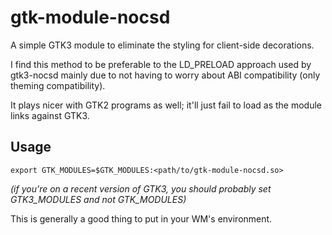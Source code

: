 gtk-module-nocsd
================

A simple GTK3 module to eliminate the styling for client-side decorations.

I find this method to be preferable to the LD_PRELOAD approach used by gtk3-nocsd mainly due to not having to worry about ABI compatibility (only theming compatibility).

It plays nicer with GTK2 programs as well; it'll just fail to load as the module links against GTK3.

Usage
-----

`export GTK_MODULES=$GTK_MODULES:<path/to/gtk-module-nocsd.so>`

*(if you're on a recent version of GTK3, you should probably set GTK3_MODULES and not GTK_MODULES)*

This is generally a good thing to put in your WM's environment.
